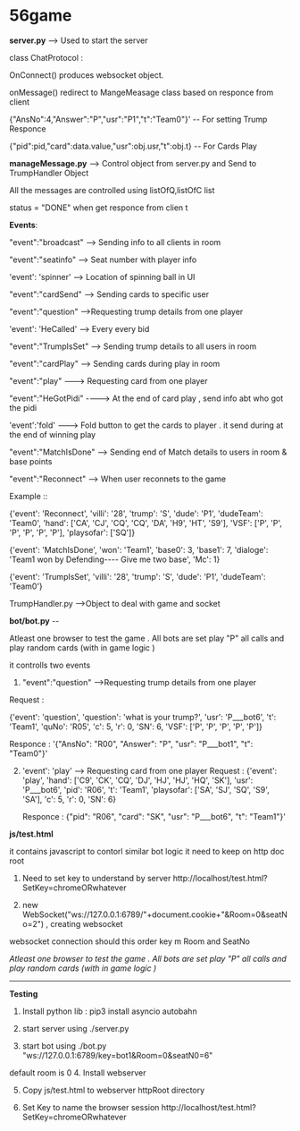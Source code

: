 # 56game

 **server.py**   --> Used to start the server 

class ChatProtocol :

OnConnect() produces websocket object.

onMessage() redirect to MangeMeasage class based on responce from client 

 {"AnsNo":4,"Answer":"P","usr":"P1","t":"Team0"}'  -- For setting Trump  Responce 
 
 
 {"pid":pid,"card":data.value,"usr":obj.usr,"t":obj.t} -- For Cards Play 
 
 
 
 
**manageMessage.py** --> Control object from server.py and Send to TrumpHandler Object 
 
 All the messages are controlled using listOfQ,listOfC list
 
 status = "DONE" when get responce from clien t
 
 
 **Events**:
 
 "event":"broadcast" --> Sending info to all clients in room     

 "event":"seatinfo" --> Seat number with player info 

 'event': 'spinner'  --> Location of spinning ball in UI 

 "event":"cardSend" --> Sending cards  to specific user   
 
 
 "event":"question" -->Requesting trump details from one player   
 
  'event': 'HeCalled' --> Every every bid 
 
 "event":"TrumpIsSet" --> Sending trump details to all users in room 
 
 "event":"cardPlay" --> Sending cards during play in room 
 
 "event":"play"   ---> Requesting card from one player 
 
 "event":"HeGotPidi" ----> At the end of card play , send info abt who got the pidi
 
 'event':'fold' ---> Fold button to get the cards to player . it send during at the end of winning play
 
 "event":"MatchIsDone" --> Sending end of Match details to users in room & base points 
 
 "event":"Reconnect" --> When user reconnets to the game 
 

 


 
 
 
 Example ::
 
 {'event': 'Reconnect', 'villi': '28', 'trump': 'S', 'dude': 'P1', 'dudeTeam': 'Team0', 'hand': ['CA', 'CJ', 'CQ', 'CQ', 'DA', 'H9', 'HT', 'S9'], 'VSF': ['P', 'P', 'P', 'P', 'P', 'P'], 'playsofar': ['SQ']}
 
 {'event': 'MatchIsDone', 'won': 'Team1', 'base0': 3, 'base1': 7, 'dialoge': 'Team1 won by Defending---- Give me two base', 'Mc': 1}

{'event': 'TrumpIsSet', 'villi': '28', 'trump': 'S', 'dude': 'P1', 'dudeTeam': 'Team0'}



TrumpHandler.py -->Object to deal with game and socket 

**bot/bot.py** --

 Atleast one browser to test the game . All bots are set play "P" all calls and play random cards (with in game logic )

it controlls two events 
 
 
1.  "event":"question" -->Requesting trump details from one player 
 
 Request : 

{'event': 'question', 'question': 'what is your trump?', 'usr': 'P___bot6', 't': 'Team1', 'quNo': 'R05', 'c': 5, 'r': 0, 'SN': 6, 'VSF': ['P', 'P', 'P', 'P', 'P']}


Responce :
'{"AnsNo": "R00", "Answer": "P", "usr": "P___bot1", "t": "Team0"}'


2. 'event': 'play' --> Requesting card from one player 
   Request : 
{'event': 'play', 'hand': ['C9', 'CK', 'CQ', 'DJ', 'HJ', 'HJ', 'HQ', 'SK'], 'usr': 'P___bot6', 'pid': 'R06', 't': 'Team1', 'playsofar': ['SA', 'SJ', 'SQ', 'S9', 'SA'], 'c': 5, 'r': 0, 'SN': 6}


   Responce :
{"pid": "R06", "card": "SK", "usr": "P___bot6", "t": "Team1"}'


**js/test.html**

it contains javascript to contorl similar bot logic 
it need to keep on http doc root 

1. Need to set key to understand by server 
   http://localhost/test.html?SetKey=chromeORwhatever
 
 2. new WebSocket("ws://127.0.0.1:6789/"+document.cookie+"&Room=0&seatNo=2") , creating websocket 
 
 websocket connection should this order key m  Room and SeatNo
 
 *Atleast one browser to test the game . All bots are set play "P" all calls and play random cards (with in game logic )*

 
_________________________________________________________________________________________________

**Testing**

1. Install python lib : 
 pip3 install asyncio autobahn
 
2. start server using
./server.py

3. start bot using 
 ./bot.py  "ws://127.0.0.1:6789/key=bot1&Room=0&seatN0=6"

 default room is 0
4. Install webserver 
 
5. Copy js/test.html to webserver httpRoot directory

6. Set Key to name the browser session
http://localhost/test.html?SetKey=chromeORwhatever
 
 
 
